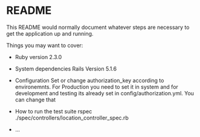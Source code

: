 # README

This README would normally document whatever steps are necessary to get the
application up and running.

Things you may want to cover:

* Ruby version
2.3.0

* System dependencies
Rails Version 5.1.6

* Configuration
Set or change authorization_key according to environemnts. For Production you need to set it in system and for development and testing its already set in config/authorization.yml. You can change that

* How to run the test suite
rspec ./spec/controllers/location_controller_spec.rb


* ...
